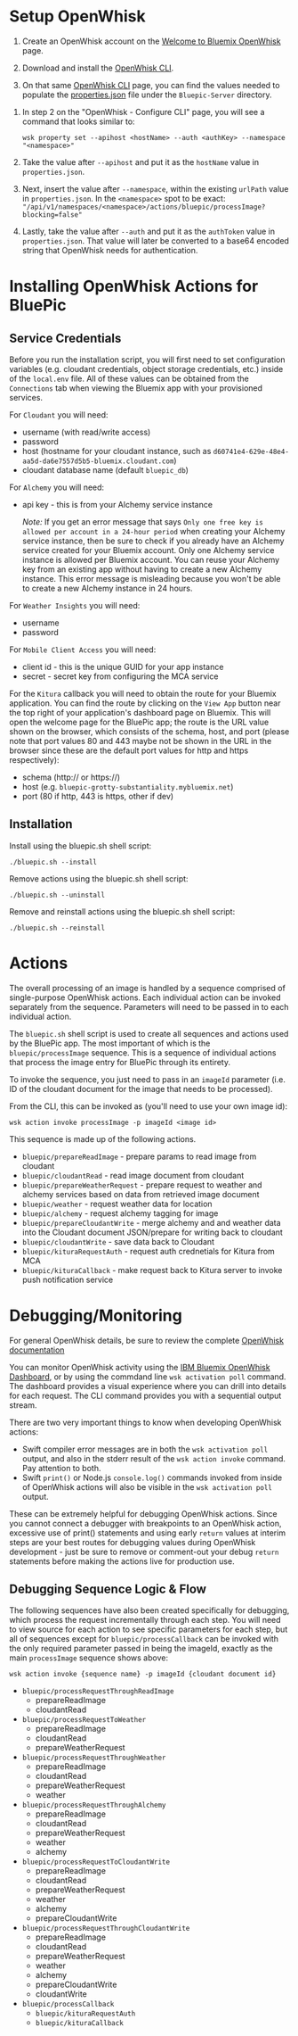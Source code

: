 # Setup OpenWhisk
1) Create an OpenWhisk account on the [Welcome to Bluemix OpenWhisk](https://new-console.ng.bluemix.net/openwhisk/) page.

2) Download and install the [OpenWhisk CLI](https://new-console.ng.bluemix.net/openwhisk/cli).

3) On that same [OpenWhisk CLI](https://new-console.ng.bluemix.net/openwhisk/cli) page, you can find the values needed to populate the [properties.json](../BluePic-Server/properties.json) file under the `Bluepic-Server` directory.

1. In step 2 on the "OpenWhisk - Configure CLI" page, you will see a command that looks similar to:

    `wsk property set --apihost <hostName> --auth <authKey> --namespace "<namespace>"`

2. Take the value after `--apihost` and put it as the `hostName` value in `properties.json`.
3. Next, insert the value after `--namespace`, within the existing `urlPath` value in `properties.json`. In the `<namespace>` spot to be exact:
`"/api/v1/namespaces/<namespace>/actions/bluepic/processImage?blocking=false"`
4. Lastly, take the value after `--auth` and put it as the `authToken` value in `properties.json`. That value will later be converted to a base64 encoded string that OpenWhisk needs for authentication.


# Installing OpenWhisk Actions for BluePic
## Service Credentials
Before you run the installation script, you will first need to set configuration variables (e.g. cloudant credentials, object storage credentials, etc.) inside of the `local.env` file.  All of these values can be obtained from the `Connections` tab when viewing the Bluemix app with your provisioned services.

For `Cloudant` you will need:
* username (with read/write access)
* password
* host (hostname for your cloudant instance, such as `d60741e4-629e-48e4-aa5d-da6e7557d5b5-bluemix.cloudant.com`)
* cloudant database name (default `bluepic_db`)

For `Alchemy` you will need:
* api key - this is from your Alchemy service instance

    *Note:* If you get an error message that says `Only one free key is allowed per account in a 24-hour period` when creating your Alchemy service instance, then be sure to check if you already have an Alchemy service created for your Bluemix account.  Only one Alchemy service instance is allowed per Bluemix account. You can reuse your Alchemy key from an existing app without having to create a new Alchemy instance. This error message is misleading because you won't be able to create a new Alchemy instance in 24 hours.

For `Weather Insights` you will need:
* username
* password

For `Mobile Client Access` you will need:
* client id - this is the unique GUID for your app instance
* secret - secret key from configuring the MCA service

For the `Kitura` callback you will need to obtain the route for your Bluemix application. You can find the route by clicking on the `View App` button near the top right of your application's dashboard page on Bluemix. This will open the welcome page for the BluePic app; the route is the URL value shown on the browser, which consists of the schema, host, and port (please note that port values 80 and 443 maybe not be shown in the URL in the browser since these are the default port values for http and https respectively):
* schema (http:// or https://)
* host (e.g. `bluepic-grotty-substantiality.mybluemix.net`)
* port (80 if http, 443 is https, other if dev)

## Installation
Install using the bluepic.sh shell script:

    ./bluepic.sh --install


Remove actions using the bluepic.sh shell script:

    ./bluepic.sh --uninstall


Remove and reinstall actions using the bluepic.sh shell script:

    ./bluepic.sh --reinstall

# Actions
The overall processing of an image is handled by a sequence comprised of single-purpose OpenWhisk actions.  Each individual action can be invoked separately from the sequence. Parameters will need to be passed in to each individual action.  

The `bluepic.sh` shell script is used to create all sequences and actions used by the BluePic app.  The most important of which is the `bluepic/processImage` sequence. This is a sequence of individual actions that process the image entry for BluePic through its entirety.

To invoke the sequence, you just need to pass in an `imageId` parameter (i.e. ID of the cloudant document for the image that needs to be processed).

From the CLI, this can be invoked as (you'll need to use your own image id):

```
wsk action invoke processImage -p imageId <image id>  
```

This sequence is made up of the following actions.

* `bluepic/prepareReadImage` - prepare params to read image from cloudant
* `bluepic/cloudantRead` - read image document from cloudant
* `bluepic/prepareWeatherRequest` - prepare request to weather and alchemy services based on data from retrieved image document
* `bluepic/weather` - request weather data for location
* `bluepic/alchemy` - request alchemy tagging for image
* `bluepic/prepareCloudantWrite` - merge alchemy and and weather data into the Cloudant document JSON/prepare for writing back to cloudant
* `bluepic/cloudantWrite` - save data back to Cloudant
* `bluepic/kituraRequestAuth` - request auth crednetials for Kitura from MCA
* `bluepic/kituraCallback` - make request back to Kitura server to invoke push notification service

# Debugging/Monitoring

For general OpenWhisk details, be sure to review the complete [OpenWhisk documentation](https://new-console.ng.bluemix.net/docs/openwhisk/index.html)

You can monitor OpenWhisk activity using the [IBM Bluemix OpenWhisk Dashboard](https://new-console.ng.bluemix.net/openwhisk/dashboard), or by using the commdand line `wsk activation poll` command.  The dashboard provides a visual experience where you can drill into details for each request.  The CLI command provides you with a sequential output stream.  

There are two very important things to know when developing OpenWhisk actions:
* Swift compiler error messages are in both the `wsk activation poll` output, and also in the stderr result of the `wsk action invoke` command.  Pay attention to both.
* Swift `print()` or Node.js `console.log()` commands invoked from inside of OpenWhisk actions will also be visible in the `wsk activation poll` output.

These can be extremely helpful for debugging OpenWhisk actions.  Since you cannot connect a debugger with breakpoints to an OpenWhisk action, excessive use of print() statements and using early `return` values at interim steps are your best routes for debugging values during OpenWhisk development - just be sure to remove or comment-out your debug `return` statements before making the actions live for production use.

## Debugging Sequence Logic & Flow

The following sequences have also been created specifically for debugging, which process the request incrementally through each step. You will need to view source for each action to see specific parameters for each step, but all of sequences except for `bluepic/processCallback` can be invoked with the only required parameter passed in being the imageId, exactly as the main `processImage` sequence shows above:

```
wsk action invoke {sequence name} -p imageId {cloudant document id}  
```

 * `bluepic/processRequestThroughReadImage`
    * prepareReadImage
    * cloudantRead
 * `bluepic/processRequestToWeather`
    * prepareReadImage
    * cloudantRead
    * prepareWeatherRequest
 * `bluepic/processRequestThroughWeather`
    * prepareReadImage
    * cloudantRead
    * prepareWeatherRequest
    * weather
 * `bluepic/processRequestThroughAlchemy`
    * prepareReadImage
    * cloudantRead
    * prepareWeatherRequest
    * weather
    * alchemy
 * `bluepic/processRequestToCloudantWrite`
    * prepareReadImage
    * cloudantRead
    * prepareWeatherRequest
    * weather
    * alchemy
    * prepareCloudantWrite
 * `bluepic/processRequestThroughCloudantWrite`
    * prepareReadImage
    * cloudantRead
    * prepareWeatherRequest
    * weather
    * alchemy
    * prepareCloudantWrite
    * cloudantWrite
 * `bluepic/processCallback`
    * `bluepic/kituraRequestAuth`
    * `bluepic/kituraCallback`
